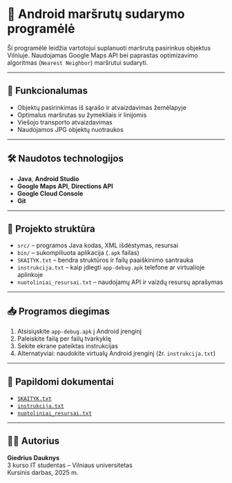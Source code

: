 # 📱 Android maršrutų sudarymo programėlė

Ši programėlė leidžia vartotojui suplanuoti maršrutą pasirinkus objektus Vilniuje. Naudojamas Google Maps API bei paprastas optimizavimo algoritmas (`Nearest Neighbor`) maršrutui sudaryti.

---

## 🚀 Funkcionalumas

- Objektų pasirinkimas iš sąrašo ir atvaizdavimas žemėlapyje
- Optimalus maršrutas su žymekliais ir linijomis
- Viešojo transporto atvaizdavimas
- Naudojamos JPG objektų nuotraukos

---

## 🛠 Naudotos technologijos

- **Java**, **Android Studio**
- **Google Maps API**, **Directions API**
- **Google Cloud Console**
- **Git**

---

## 📂 Projekto struktūra

- `src/` – programos Java kodas, XML išdėstymas, resursai
- `bin/` – sukompiliuota aplikacija (`.apk` failas)
- `SKAITYK.txt` – bendra struktūros ir failų paaiškinimo santrauka
- `instrukcija.txt` – kaip įdiegti `app-debug.apk` telefone ar virtualioje aplinkoje
- `nuotoliniai_resursai.txt` – naudojamų API ir vaizdų resursų aprašymas

---

## 📥 Programos diegimas

1. Atsisiųskite `app-debug.apk` į Android įrenginį
2. Paleiskite failą per failų tvarkyklę
3. Sekite ekrane pateiktas instrukcijas
4. Alternatyviai: naudokite virtualų Android įrenginį (žr. `instrukcija.txt`)

---

## 📄 Papildomi dokumentai

- [`SKAITYK.txt`](SKAITYK.txt)
- [`instrukcija.txt`](instrukcija.txt)
- [`nuotoliniai_resursai.txt`](nuotoliniai_resursai.txt)

---

## 🧑‍💻 Autorius

**Giedrius Dauknys**  
3 kurso IT studentas – Vilniaus universitetas  
Kursinis darbas, 2025 m.

